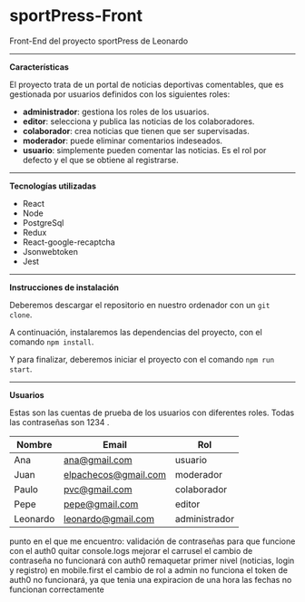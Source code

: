 # sportPress-Front

Front-End del proyecto sportPress de Leonardo

---

**Características**

El proyecto trata de un portal de noticias deportivas comentables, que es gestionada por usuarios definidos con los siguientes roles:
- **administrador**: gestiona los roles de los usuarios.
- **editor**: selecciona y publica las noticias de los colaboradores.
- **colaborador**: crea noticias que tienen que ser supervisadas.
- **moderador**: puede eliminar comentarios indeseados.
- **usuario**: simplemente pueden comentar las noticias. Es el rol por defecto y el que se obtiene al registrarse.

---

**Tecnologías utilizadas**
- React
- Node
- PostgreSql
- Redux
- React-google-recaptcha
- Jsonwebtoken
- Jest

---

**Instrucciones de instalación**

Deberemos descargar el repositorio en nuestro ordenador con un `git clone`.

A continuación, instalaremos las dependencias del proyecto, con el comando `npm install`.

Y para finalizar, deberemos iniciar el proyecto con el comando `npm run start`.

---

**Usuarios**

Estas son las cuentas de prueba de los usuarios con diferentes roles.
Todas las contraseñas son 1234 .

| Nombre | Email | Rol |
|--------|----------|------|
| Ana    | ana@gmail.com    | usuario  |
| Juan   | elpachecos@gmail.com | moderador   |
| Paulo  | pvc@gmail.com | colaborador   |
| Pepe  | pepe@gmail.com | editor   |
| Leonardo  | leonardo@gmail.com | administrador   |

punto en el que me encuentro:
validación de contraseñas para que funcione con el auth0
quitar console.logs
mejorar el carrusel
el cambio de contraseña no funcionará con auth0
remaquetar primer nivel (noticias, login y registro) en mobile.first
el cambio de rol a admin no funciona
el token de auth0 no funcionará, ya que tenia una expiracion de una hora
las fechas no funcionan correctamente

